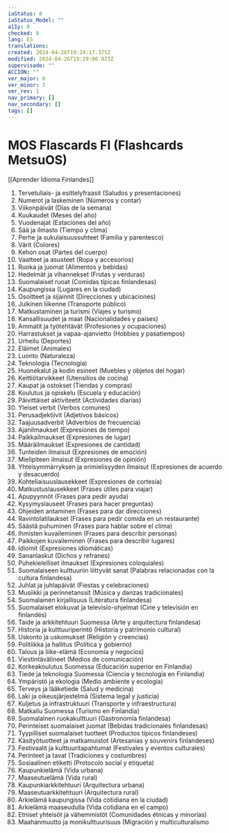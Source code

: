 ```yaml
---
iaStatus: 0
iaStatus_Model: ""
a11y: 0
checked: 0
lang: ES
translations: 
created: 2024-04-26T19:24:17.375Z
modified: 2024-04-26T19:29:00.023Z
supervisado: ""
ACCION: ""
ver_major: 0
ver_minor: 3
ver_rev: 1
nav_primary: []
nav_secondary: []
tags: []
---
```

# MOS Flascards FI (Flashcards MetsuOS)

[[Aprender Idioma Finlandes]]

1. Tervetuliais- ja esittelyfraasit (Saludos y presentaciones)
2. Numerot ja laskeminen (Números y contar)
3. Viikonpäivät (Días de la semana)
4. Kuukaudet (Meses del año)
5. Vuodenajat (Estaciones del año)
6. Sää ja ilmasto (Tiempo y clima)
7. Perhe ja sukulaisuussuhteet (Familia y parentesco)
8. Värit (Colores)
9. Kehon osat (Partes del cuerpo)
10. Vaatteet ja asusteet (Ropa y accesorios)
11. Ruoka ja juomat (Alimentos y bebidas)
12. Hedelmät ja vihannekset (Frutas y verduras)
13. Suomalaiset ruoat (Comidas típicas finlandesas)
14. Kaupungissa (Lugares en la ciudad)
15. Osoitteet ja sijainnit (Direcciones y ubicaciones)
16. Julkinen liikenne (Transporte público)
17. Matkustaminen ja turismi (Viajes y turismo)
18. Kansallisuudet ja maat (Nacionalidades y países)
19. Ammatit ja työtehtävät (Profesiones y ocupaciones)
20. Harrastukset ja vapaa-ajanvietto (Hobbies y pasatiempos)
21. Urheilu (Deportes)
22. Eläimet (Animales)
23. Luonto (Naturaleza)
24. Teknologia (Tecnología)
25. Huonekalut ja kodin esineet (Muebles y objetos del hogar)
26. Keittiötarvikkeet (Utensilios de cocina)
27. Kaupat ja ostokset (Tiendas y compras)
28. Koulutus ja opiskelu (Escuela y educación)
29. Päivittäiset aktiviteetit (Actividades diarias)
30. Yleiset verbit (Verbos comunes)
31. Perusadjektiivit (Adjetivos básicos)
32. Taajuusadverbit (Adverbios de frecuencia)
33. Ajanilmaukset (Expresiones de tiempo)
34. Paikkailmaukset (Expresiones de lugar)
35. Määräilmaukset (Expresiones de cantidad)
36. Tunteiden ilmaisut (Expresiones de emoción)
37. Mielipiteen ilmaisut (Expresiones de opinión)
38. Yhteisymmärryksen ja erimielisyyden ilmaisut (Expresiones de acuerdo y desacuerdo)
39. Kohteliaisuuslausekkeet (Expresiones de cortesía)
40. Matkustuslausekkeet (Frases útiles para viajar)
41. Apupyynnöt (Frases para pedir ayuda)
42. Kysymyslauseet (Frases para hacer preguntas)
43. Ohjeiden antaminen (Frases para dar direcciones)
44. Ravintolatilaukset (Frases para pedir comida en un restaurante)
45. Säästä puhuminen (Frases para hablar sobre el clima)
46. Ihmisten kuvaileminen (Frases para describir personas)
47. Paikkojen kuvaileminen (Frases para describir lugares)
48. Idiomit (Expresiones idiomáticas)
49. Sananlaskut (Dichos y refranes)
50. Puhekielelliset ilmaukset (Expresiones coloquiales)
51. Suomalaiseen kulttuuriin liittyvät sanat (Palabras relacionadas con la cultura finlandesa)
52. Juhlat ja juhlapäivät (Fiestas y celebraciones)
53. Musiikki ja perinnetanssit (Música y danzas tradicionales)
54. Suomalainen kirjallisuus (Literatura finlandesa)
55. Suomalaiset elokuvat ja televisio-ohjelmat (Cine y televisión en finlandés)
56. Taide ja arkkitehtuuri Suomessa (Arte y arquitectura finlandesa)
57. Historia ja kulttuuriperintö (Historia y patrimonio cultural)
58. Uskonto ja uskomukset (Religión y creencias)
59. Politiikka ja hallitus (Política y gobierno)
60. Talous ja liike-elämä (Economía y negocios)
61. Viestintävälineet (Medios de comunicación)
62. Korkeakoulutus Suomessa (Educación superior en Finlandia)
63. Tiede ja teknologia Suomessa (Ciencia y tecnología en Finlandia)
64. Ympäristö ja ekologia (Medio ambiente y ecología)
65. Terveys ja lääketiede (Salud y medicina)
66. Laki ja oikeusjärjestelmä (Sistema legal y justicia)
67. Kuljetus ja infrastruktuuri (Transporte y infraestructura)
68. Matkailu Suomessa (Turismo en Finlandia)
69. Suomalainen ruokakulttuuri (Gastronomía finlandesa)
70. Perinteiset suomalaiset juomat (Bebidas tradicionales finlandesas)
71. Tyypilliset suomalaiset tuotteet (Productos típicos finlandeses)
72. Käsityötuotteet ja matkamuistot (Artesanías y souvenirs finlandeses)
73. Festivaalit ja kulttuuritapahtumat (Festivales y eventos culturales)
74. Perinteet ja tavat (Tradiciones y costumbres)
75. Sosiaalinen etiketti (Protocolo social y etiqueta)
76. Kaupunkielämä (Vida urbana)
77. Maaseutuelämä (Vida rural)
78. Kaupunkiarkkitehtuuri (Arquitectura urbana)
79. Maaseutuarkkitehtuuri (Arquitectura rural)
80. Arkielämä kaupungissa (Vida cotidiana en la ciudad)
81. Arkielämä maaseudulla (Vida cotidiana en el campo)
82. Etniset yhteisöt ja vähemmistöt (Comunidades étnicas y minorías)
83. Maahanmuutto ja monikulttuurisuus (Migración y multiculturalismo
